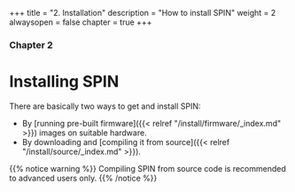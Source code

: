 +++
title = "2. Installation"
description = "How to install SPIN"
weight = 2
alwaysopen = false
chapter = true
+++

### Chapter 2

# Installing SPIN

There are basically two ways to get and install SPIN:

* By [running pre-built firmware]({{< relref "/install/firmware/_index.md" >}}) images on suitable hardware.
* By downloading and [compiling it from source]({{< relref "/install/source/_index.md" >}}).

{{% notice warning %}}
Compiling SPIN from source code is recommended to advanced users only.
{{% /notice %}}

